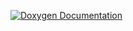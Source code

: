 [![Doxygen Documentation](http://cheako.github.io/ihlt/html/doxygen.png)](http://cheako.github.io/ihlt/html/index.html)
